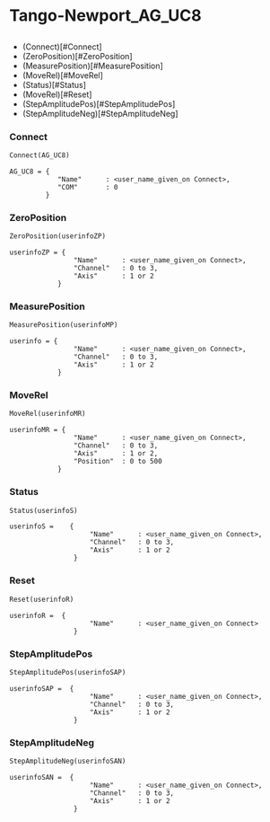 # Tango-Newport_AG_UC8


## 

- (Connect)[#Connect]
- (ZeroPosition)[#ZeroPosition]
- (MeasurePosition)[#MeasurePosition]
- (MoveRel)[#MoveRel]
- (Status)[#Status]
- (MoveRel)[#Reset]
- (StepAmplitudePos)[#StepAmplitudePos]
- (StepAmplitudeNeg)[#StepAmplitudeNeg]

### Connect

```python
Connect(AG_UC8)
```

```
AG_UC8 = {
            "Name"      : <user_name_given_on Connect>,
            "COM"       : 0
         }
```

### ZeroPosition

```python
ZeroPosition(userinfoZP)
```

```
userinfoZP = {
                "Name"      : <user_name_given_on Connect>,
                "Channel"   : 0 to 3,
                "Axis"      : 1 or 2
            }
```


### MeasurePosition

```python
MeasurePosition(userinfoMP)
```

```
userinfo = {
                "Name"      : <user_name_given_on Connect>,
                "Channel"   : 0 to 3,
                "Axis"      : 1 or 2
            }
```


### MoveRel

```python
MoveRel(userinfoMR)
```

```
userinfoMR = {
                "Name"      : <user_name_given_on Connect>,
                "Channel"   : 0 to 3,
                "Axis"      : 1 or 2,
                "Position"  : 0 to 500
            }
```


### Status

```python
Status(userinfoS)
```

```
userinfoS =    {
                    "Name"      : <user_name_given_on Connect>,
                    "Channel"   : 0 to 3,
                    "Axis"      : 1 or 2
                }
```

### Reset

```python
Reset(userinfoR)
```

```
userinfoR =  {
                    "Name"      : <user_name_given_on Connect>
                }
```

### StepAmplitudePos

```python
StepAmplitudePos(userinfoSAP)
```

```
userinfoSAP =  {
                    "Name"      : <user_name_given_on Connect>,
                    "Channel"   : 0 to 3,
                    "Axis"      : 1 or 2
                }
```

### StepAmplitudeNeg

```python
StepAmplitudeNeg(userinfoSAN)
```

```
userinfoSAN =  {
                    "Name"      : <user_name_given_on Connect>,
                    "Channel"   : 0 to 3,
                    "Axis"      : 1 or 2
                }
```

